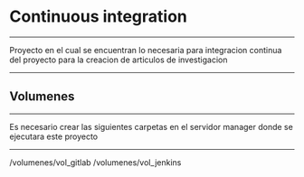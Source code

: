 # Continuous integration 
***
Proyecto en el cual se encuentran lo necesaria para integracion continua del proyecto para la creacion de articulos de investigacion
***
## Volumenes
***
Es necesario crear las siguientes carpetas en el servidor manager donde se ejecutara este proyecto
***
/volumenes/vol_gitlab
/volumenes/vol_jenkins

